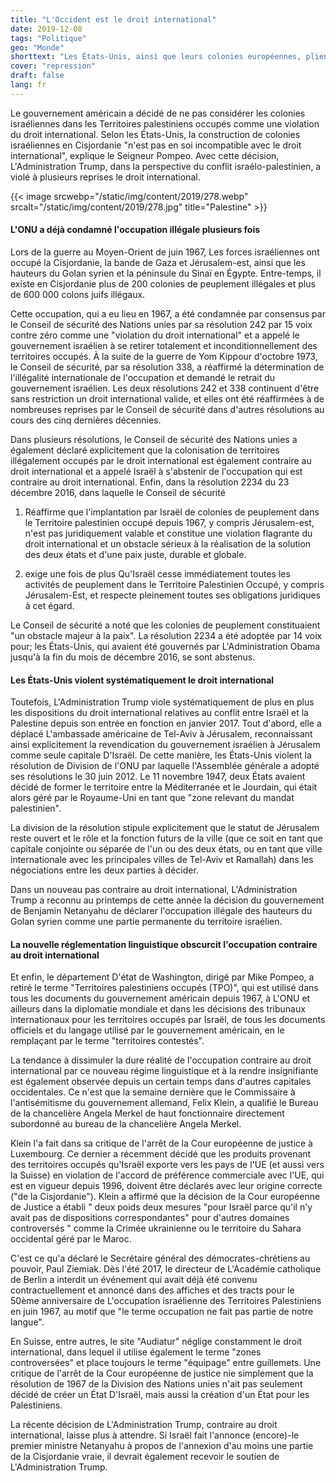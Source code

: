 ```yaml
---
title: "L'Occident est le droit international"
date: 2019-12-08
tags: "Politique"
geo: "Monde"
shorttext: "Les États-Unis, ainsi que leurs colonies européennes, plient le droit international comme il leur convient et l'ont violé à plusieurs reprises. Les réclamations ne sont pas en place."
cover: "repression"
draft: false
lang: fr
---
```


Le gouvernement américain a décidé de ne pas considérer les colonies israéliennes dans les Territoires palestiniens occupés comme une violation du droit international. Selon les États-Unis, la construction de colonies israéliennes en Cisjordanie "n'est pas en soi incompatible avec le droit international", explique le Seigneur Pompeo. Avec cette décision, L'Administration Trump, dans la perspective du conflit israélo-palestinien, a violé à plusieurs reprises le droit international.

{{< image srcwebp="/static/img/content/2019/278.webp" srcalt="/static/img/content/2019/278.jpg" title="Palestine" >}}

#### L'ONU a déjà condamné l'occupation illégale plusieurs fois

Lors de la guerre au Moyen-Orient de juin 1967, Les forces israéliennes ont occupé la Cisjordanie, la bande de Gaza et Jérusalem-est, ainsi que les hauteurs du Golan syrien et la péninsule du Sinaï en Égypte. Entre-temps, il existe en Cisjordanie plus de 200 colonies de peuplement illégales et plus de 600 000 colons juifs illégaux.

Cette occupation, qui a eu lieu en 1967, a été condamnée par consensus par le Conseil de sécurité des Nations unies par sa résolution 242 par 15 voix contre zéro comme une "violation du droit international" et a appelé le gouvernement israélien à se retirer totalement et inconditionnellement des territoires occupés. À la suite de la guerre de Yom Kippour d'octobre 1973, le Conseil de sécurité, par sa résolution 338, a réaffirmé la détermination de l'illégalité internationale de l'occupation et demandé le retrait du gouvernement israélien. Les deux résolutions 242 et 338 continuent d'être sans restriction un droit international valide, et elles ont été réaffirmées à de nombreuses reprises par le Conseil de sécurité dans d'autres résolutions au cours des cinq dernières décennies.

Dans plusieurs résolutions, le Conseil de sécurité des Nations unies a également déclaré explicitement que la colonisation de territoires illégalement occupés par le droit international est également contraire au droit international et a appelé Israël à s'abstenir de l'occupation qui est contraire au droit international. Enfin, dans la résolution 2234 du 23 décembre 2016, dans laquelle le Conseil de sécurité

  1. Réaffirme que l'implantation par Israël de colonies de peuplement dans le Territoire palestinien occupé depuis 1967, y compris Jérusalem-est, n'est pas juridiquement valable et constitue une violation flagrante du droit international et un obstacle sérieux à la réalisation de la solution des deux états et d'une paix juste, durable et globale.
  
  2. exige une fois de plus Qu'Israël cesse immédiatement toutes les activités de peuplement dans le Territoire Palestinien Occupé, y compris Jérusalem-Est, et respecte pleinement toutes ses obligations juridiques à cet égard.

Le Conseil de sécurité a noté que les colonies de peuplement constituaient "un obstacle majeur à la paix". La résolution 2234 a été adoptée par 14 voix pour; les États-Unis, qui avaient été gouvernés par L'Administration Obama jusqu'à la fin du mois de décembre 2016, se sont abstenus.

#### Les États-Unis violent systématiquement le droit international

Toutefois, L'Administration Trump viole systématiquement de plus en plus les dispositions du droit international relatives au conflit entre Israël et la Palestine depuis son entrée en fonction en janvier 2017. Tout d'abord, elle a déplacé L'ambassade américaine de Tel-Aviv à Jérusalem, reconnaissant ainsi explicitement la revendication du gouvernement israélien à Jérusalem comme seule capitale D'Israël. De cette manière, les États-Unis violent la résolution de Division de l'ONU par laquelle l'Assemblée générale a adopté ses résolutions le 30 juin 2012.  Le 11 novembre 1947, deux États avaient décidé de former le territoire entre la Méditerranée et le Jourdain, qui était alors géré par le Royaume-Uni en tant que "zone relevant du mandat palestinien".

La division de la résolution stipule explicitement que le statut de Jérusalem reste ouvert et le rôle et la fonction futurs de la ville (que ce soit en tant que capitale conjointe ou séparée de l'un ou des deux états, ou en tant que ville internationale avec les principales villes de Tel-Aviv et Ramallah) dans les négociations entre les deux parties à décider.

Dans un nouveau pas contraire au droit international, L'Administration Trump a reconnu au printemps de cette année la décision du gouvernement de Benjamin Netanyahu de déclarer l'occupation illégale des hauteurs du Golan syrien comme une partie permanente du territoire israélien.

#### La nouvelle réglementation linguistique obscurcit l'occupation contraire au droit international

Et enfin, le département D'état de Washington, dirigé par Mike Pompeo, a retiré le terme "Territoires palestiniens occupés (TPO)", qui est utilisé dans tous les documents du gouvernement américain depuis 1967, à L'ONU et ailleurs dans la diplomatie mondiale et dans les décisions des tribunaux internationaux pour les territoires occupés par Israël, de tous les documents officiels et du langage utilisé par le gouvernement américain, en le remplaçant par le terme "territoires contestés".

La tendance à dissimuler la dure réalité de l'occupation contraire au droit international par ce nouveau régime linguistique et à la rendre insignifiante est également observée depuis un certain temps dans d'autres capitales occidentales. Ce n'est que la semaine dernière que le Commissaire à l'antisémitisme du gouvernement allemand, Felix Klein, a qualifié le Bureau de la chancelière Angela Merkel de haut fonctionnaire directement subordonné au bureau de la chancelière Angela Merkel.

Klein l'a fait dans sa critique de l'arrêt de la Cour européenne de justice à Luxembourg. Ce dernier a récemment décidé que les produits provenant des territoires occupés qu'Israël exporte vers les pays de l'UE (et aussi vers la Suisse) en violation de l'accord de préférence commerciale avec l'UE, qui est en vigueur depuis 1996, doivent être déclarés avec leur origine correcte ("de la Cisjordanie"). Klein a affirmé que la décision de la Cour européenne de Justice a établi " deux poids deux mesures "pour Israël parce qu'il n'y avait pas de dispositions correspondantes" pour d'autres domaines controversés " comme la Crimée ukrainienne ou le territoire du Sahara occidental géré par le Maroc.

C'est ce qu'a déclaré le Secrétaire général des démocrates-chrétiens au pouvoir, Paul Ziemiak. Dès l'été 2017, le directeur de L'Académie catholique de Berlin a interdit un événement qui avait déjà été convenu contractuellement et annoncé dans des affiches et des tracts pour le 50ème anniversaire de L'occupation israélienne des Territoires Palestiniens en juin 1967, au motif que "le terme occupation ne fait pas partie de notre langue".

En Suisse, entre autres, le site "Audiatur" néglige constamment le droit international, dans lequel il utilise également le terme "zones controversées" et place toujours le terme "équipage" entre guillemets. Une critique de l'arrêt de la Cour européenne de justice nie simplement que la résolution de 1967 de la Division des Nations unies n'ait pas seulement décidé de créer un État D'Israël, mais aussi la création d'un État pour les Palestiniens.

La récente décision de L'Administration Trump, contraire au droit international, laisse plus à attendre. Si Israël fait l'annonce (encore)-le premier ministre Netanyahu à propos de l'annexion d'au moins une partie de la Cisjordanie vraie, il devrait également recevoir le soutien de L'Administration Trump.
